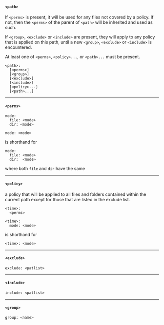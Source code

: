 #### `<path>`

If `<perms>` is present, it will be used for any files not covered by a policy.
If not, then the `<perms>` of the parent of `<path>` will be inherited and used
as such.

If `<group>`, `<exclude>` or `<include>` are present, they will apply to any
policy that is applied on this path, until a new `<group>`, `<exclude>` or
`<include>` is encountered.

At least one of `<perms>`, `<policy>...`, or `<path>...` must be present.

```
<path>:
  [<perms>]
  [<group>]
  [<exclude>]
  [<include>]
  [<policy>...]
  [<path>...]
```

---

#### `<perms>`

```
mode:
  file: <mode>
  dir: <mode>
```

```
mode: <mode>
```

is shorthand for

```
mode:
  file: <mode>
  dir:  <mode>
```

where both `file` and `dir` have the same <mode>

---

#### `<policy>`

a policy that will be applied to all files and folders contained within the
current path except for those that are listed in the exclude list.

```
<time>:
  <perms>
```

```
<time>:
  mode: <mode>
```

is shorthand for

```
<time>: <mode>
```

---

#### `<exclude>`

```
exclude: <patlist>
```

---

#### `<include>`

```
include: <patlist>
```

---

#### `<group>`

```
group: <name>
```
